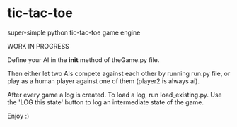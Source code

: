 # tic-tac-toe
super-simple python tic-tac-toe game engine

WORK IN PROGRESS

Define your AI in the __init__ method of theGame.py file.

Then either let two AIs compete against each other by running run.py file, or play as a human player against one of them (player2 is always ai).

After every game a log is created. To load a log, run load_existing.py. Use the 'LOG this state' button to log an intermediate state of the game.


Enjoy :)
